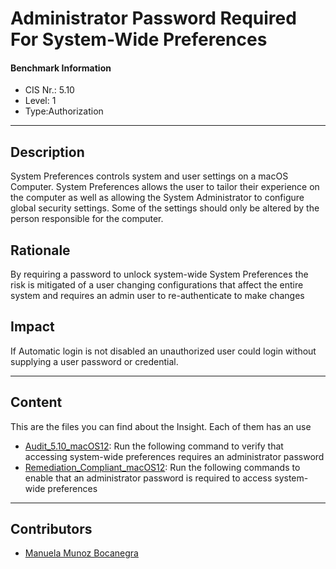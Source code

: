 # Administrator Password Required For System-Wide Preferences
#### Benchmark Information
- CIS Nr.: 5.10
- Level: 1
- Type:Authorization
------------------------
## Description

System Preferences controls system and user settings on a macOS Computer. System Preferences allows the user to tailor their experience on the computer as well as allowing the System Administrator to configure global security settings. Some of the settings should only be altered by the person responsible for the computer.

## Rationale

By requiring a password to unlock system-wide System Preferences the risk is mitigated of a user changing configurations that affect the entire system and requires an admin user to re-authenticate to make changes

## Impact

If Automatic login is not disabled an unauthorized user could login without supplying a user password or credential.

---
## Content
This are the files you can find about the Insight. Each of them has an use 
* [Audit_5.10_macOS12](https://github.com/apfelwerk/JamfProtectInsights/blob/main/AuthorizationType/CIS_5.10_Administrator%20Password%20Required%20For%20System-Wide%20Preferences/Audit_5.10_macOS12.sh): Run the following command to verify that accessing system-wide preferences requires an administrator password
* [Remediation_Compliant_macOS12](https://github.com/apfelwerk/JamfProtectInsights/blob/main/AuthorizationType/CIS_5.10_Administrator%20Password%20Required%20For%20System-Wide%20Preferences/Remediation_Compliant_macOS12.sh): Run the following commands to enable that an administrator password is required to access system-wide preferences
------------------------------------------------------------------------------------------------------------------------------------------------------------------------------------------------------------------------------------------------------------------------------------------------------------------------------
## Contributors
* [Manuela Munoz Bocanegra](https://github.com/manuelamunoz)


